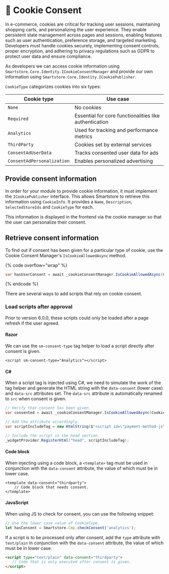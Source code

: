 # 🐣 Cookie Consent

In e-commerce, cookies are critical for tracking user sessions, maintaining shopping carts, and personalizing the user experience. They enable persistent state management across pages and sessions, enabling features such as user authentication, preference storage, and targeted marketing. Developers must handle cookies securely, implementing consent controls, proper encryption, and adhering to privacy regulations such as GDPR to protect user data and ensure compliance.

As developers we can access cookie information using `Smartstore.Core.Identity.ICookieConsentManager` and provide our own information using `Smartstore.Core.Identity.ICookiePublisher`.

`CookieType` categorizes cookies into six types:

| Cookie type                | Use case                                               |
| -------------------------- | ------------------------------------------------------ |
| `None`                     | No cookies                                             |
| `Required`                 | Essential for core functionalities like authentication |
| `Analytics`                | Used for tracking and performance metrics              |
| `ThirdParty`               | Cookies set by external services                       |
| `ConsentAdUserData`        | Tracks consented user data for ads                     |
| `ConsentAdPersonalization` | Enables personalized advertising                       |

## Provide consent information

In order for your module to provide cookie information, it must implement the `ICookiePublisher` interface. This allows Smartstore to retrieve this information using `CookieInfo`. It provides a `Name`, `Description`, `SelectedStoreIds` and `CookieType` for each.

This information is displayed in the frontend via the cookie manager so that the user can personalize their consent.

## Retrieve consent information

To find out if consent has been given for a particular type of cookie, use the Cookie Consent Manager's `IsCookieAllowedAsync` method.

{% code overflow="wrap" %}
```csharp
var hasUserConsent = await _cookieConsentManager.IsCookieAllowedAsync(CookieType.ThirdParty);
```
{% endcode %}

There are several ways to add scripts that rely on cookie consent.

### Load scripts after approval

Prior to version 6.0.0, these scripts could only be loaded after a page refresh if the user agreed.

#### Razor

We can use the `sm-consent-type` tag helper to load a script directly after consent is given.

```razor
<script sm-consent-type="Analytics"></script>
```

#### C\#

When a script tag is injected using C#, we need to simulate the work of the tag helper and generate the HTML string with the `data-consent` (lower case) and `data-src` attributes set. The `data-src` attribute is automatically renamed to `src` when consent is given.

```csharp
// Verify that consent has been given.
var consented = await _cookieConsentManager.IsCookieAllowedAsync(CookieType.Required);

// Add the attribute accordingly.
var scriptIncludeTag = new HtmlString($"<script id=\"payment-method-js\" {(consented ? string.Empty : "data-consent=\"required\" data-")}src=\https://js.payment-method.com/v3/\ async></script>");

// Include the script in the head section.
_widgetProvider.RegisterHtml("head", scriptIncludeTag);
```

#### Code block

When injecting using a code block, a `<template>` tag must be used in conjunction with the `data-consent` attribute, the value of which must be in lower case.

```razor
<template data-consent="thirdparty">
    // Code block that needs consent.
</template>
```

#### JavaScript

When using JS to check for consent, you can use the following snippet:

```js
// Use the lower case value of CookieType.
let hasConsent = Smartstore.Cmp.checkConsent('analytics');
```

If a script is to be processed only after consent, add the `type` attribute with `text/plain` in conjunction with the `data-consent` attribute, the value of which must be in lower case.

```html
<script type="text/plain" data-consent="thirdparty">
   // Code that is only executed after consent is given.
</script>
```
